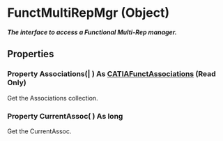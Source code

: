 # FunctMultiRepMgr (Object)

**_The interface to access a Functional Multi-Rep manager._**

## Properties

### Property **Associations**(| ) As [CATIAFunctAssociations](../CATFunctSystemItf/interface_FunctAssociations_62974.md) (Read Only)

   Get the Associations collection.  
### Property **CurrentAssoc**( ) As long

   Get the CurrentAssoc.